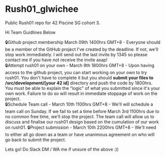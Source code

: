# Rush01_glwichee
Public Rush01 repo for 42 Piscine SG cohort 3.

Hi Team Guidlines Below 

:lock:Github project membership March 09th 1400hrs GMT+8 - Everyone should be a member of the GitHub project I've created by the deadline. If not, we'll stop work immediately. I will send out the last invite by 1345 so please contact me if you have not receive the invite asap!   
:lock:Attempt rush01 on your own - March 9th 1800hrs GMT+8 - Upon having access to the github project, you can start working on your own to try rush01. You don't have to complete it but you should **submit your files to /src/development/[your 42 id]** directory and push the code by 1800hrs. You must be able to explain the "logic" of what you submitted since it's your own work. Failure to do so will result in immediate stoppage of work on the project.  
:lock:Schedule Team call - March 10th 1100hrs GMT+8 - We'll will schedule a team call on Sunday. If we fail to set a time before March 3rd 1100hrs due to no common free time, we'll stop the project. The team call will allow us to discuss and finalise our rush01 design based on the cumulation of our work on rush01. 
:lock:Project submission - March 10th 2200hrs GMT+8 - We'll need to either all go down as a team or have unanimous agreement on who will go back to submit the project.  

Lets go! Do Slack DM / WA me if unsure of the above :)) 
